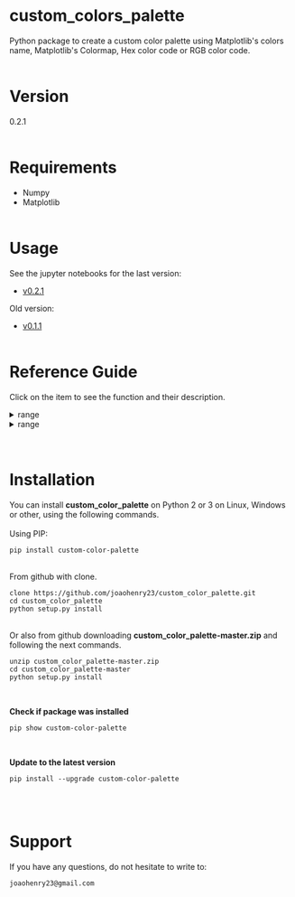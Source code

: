 # custom_colors_palette
Python package to create a custom color palette using Matplotlib's colors name, Matplotlib's Colormap, Hex color code or RGB color code.
<br><br>

# Version
0.2.1
<br><br>

# Requirements
- Numpy
- Matplotlib
<br><br>

# Usage
See the jupyter notebooks for the last version:
- [v0.2.1](https://github.com/joaohenry23/custom_color_palette/blob/master/examples/tutorial_v0.2.1.ipynb)

Old version:
- [v0.1.1](https://github.com/joaohenry23/custom_color_palette/blob/master/examples/tutorial_v0.1.1.ipynb)
<br><br>

# Reference Guide
Click on the item to see the function and their description.
<details><summary>range</summary>
<br>

**range**(vmin, vmax, step)
```
    Creates a range of numbers that include the extreme values.

    Parameters
    ----------
    vmin: int or float
        First value of sequence of numbers.

    vmax: int or float
        Last value of sequence of numbers.

    step: int or float
        Step used to create sequence of numbers between vmin and vmax.



    Returns
    -------
    Return a numpy.ndarray with range of number between vmin and vmax.
```
<br>
</details>

<details><summary>range</summary>
<br>

**creates_palette**(Palette_Attr, extend='neither', lower_color=None, upper_color=None, nan_color=None)
```
    Creates a custom color palette from color list.

    Parameters
    ----------
    Palette_Attr : list
        List that contains sublists with the characteristics of the
        colors that will be used to create a custom color palette.
        Each sublist must has three elements: [Colors, Limits, Stretch]

        Colors : list or Matplotlib's Colormap
            Defines the colors that will be used to create the
            palette. Colors must be a Matplotlib's Colormap,
            a list with Matplotlib's colors name,
            a list with Hex color code or
            a list with RGB color code.

        Limits : list or numpy.ndarray
            Defines the limits of each color of palette.

        Stretch : list, optional
            Optional list used to stretch the color palette
            in order to obtain colors from a specific region.
            Stretch must have 3 elements: [Values, Vini, Vfin]

            Values : list or numpy.ndarray
                Sequence of numbers that will be cut.

            Vini : int or float
                First value used to cut Values.

            Vfin : int or float
                Last value used to cut Values.

            If Stretch is defined, the number of colors between
            Vini and Vfin must be equal to Colors.


    extend : str, default 'neither'
        It is an optional parameter that is used to sets the extreme color of
        palette. The valid options are 'neither', 'min', 'max', and
        'both'.


    lower_color : str, tuple, or None, default None
        It defines lower color of palette.


    upper_color : str, tuple, or None, default None
        It defines upper color of palette.


    nan_color : str, tuple, or None, default None
        It defines color of nan values.



    Returns
    -------
    Palette: object
        Custom color palette

    Ticks: list
        Limits of each color in the palette.

    Norm: class matplotlib.colors.BoundaryNorm
        Norm of limits of each color.

    Bounds: list
        List with limits of each colors of Palette, including the extend values.
```
<br>
</details>
<br><br>

# Installation
You can install **custom_color_palette** on Python 2 or 3 on Linux, Windows or other, using the following commands.
\
\
Using PIP:
```
pip install custom-color-palette

```
\
From github with clone.
```
clone https://github.com/joaohenry23/custom_color_palette.git
cd custom_color_palette
python setup.py install

```
\
Or also from github downloading **custom_color_palette-master.zip** and following the next commands.
```
unzip custom_color_palette-master.zip
cd custom_color_palette-master
python setup.py install

```
<br>

**Check if package was installed**

```
pip show custom-color-palette
```
<br>

**Update to the latest version**

```
pip install --upgrade custom-color-palette
```
<br><br>

# Support
If you have any questions, do not hesitate to write to:
```
joaohenry23@gmail.com

```

